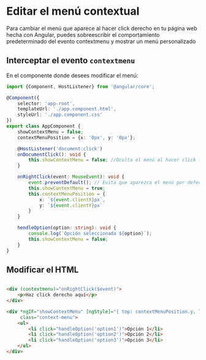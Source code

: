 # Editar el menú contextual

Para cambiar el menú que aparece al hacer click derecho en tu página web hecha con Angular, puedes sobreescribir el
comportamiento predeterminado del evento contextmenu y mostrar un menú personalizado

## Interceptar el evento `contextmenu`

En el componente donde desees modificar el menú:

```typescript
import {Component, HostListener} from '@angular/core';

@Component({
    selector: 'app-root',
    templateUrl: './app.component.html',
    styleUrl: './app.component.css'
})
export class AppComponent {
    showContextMenu = false;
    contextMenuPosition = {x: '0px', y: '0px'};

    @HostListener('document:click')
    onDocumentClick(): void {
        this.showContextMenu = false; //Oculta el menú al hacer click fuera
    }

    onRightClick(event: MouseEvent): void {
        event.preventDefault(); // Evita que aparezca el menú por defecto
        this.showContextMenu = true;
        this.contextMenuPosition = {
            x: `${event.clientX}px`,
            y: `${event.clientY}px`
        }
    }

    hendleOption(option: string): void {
        console.log(`Opción seleccionada ${option}`);
        this.showContextMenu = false;
    }
}
```

## Modificar el HTML

```html

<div (contextmenu)="onRightClick($event)">
    <p>Haz click derecho aquí</p>
</div>

<div *ngIF="showContextMenu" [ngStyle]="{ top: contextMenuPosition.y, left: contextMenuPosition.x }"
     class="context-menu">
    <ul>
        <li click="handleOption('option1')">Opción 1</li>
        <li click="handleOption('option2')">Opción 2</li>
        <li click="handleOption('option3')">Opción 3</li>
    </ul>
</div>
```